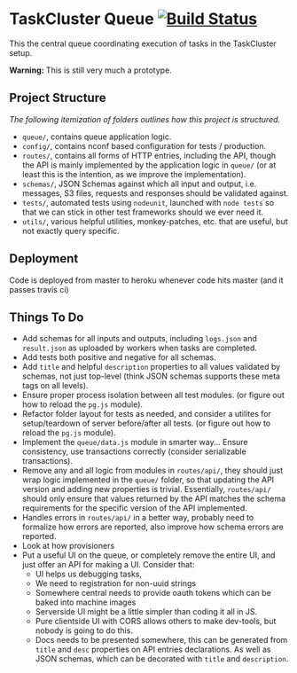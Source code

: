 # TaskCluster Queue [![Build Status](https://travis-ci.org/taskcluster/taskcluster-queue.png?branch=master)](https://travis-ci.org/taskcluster/taskcluster-queue)

This the central queue coordinating execution of tasks in the TaskCluster setup.

**Warning:** This is still very much a prototype.

Project Structure
-----------------
_The following itemization of folders outlines how this project is structured._

 * `queue/`, contains queue application logic.
 * `config/`, contains nconf based configuration for tests / production.
 * `routes/`, contains all forms of HTTP entries, including the API, though the
   API is mainly implemented by the application logic in `queue/`
   (or at least this is the intention, as we improve the implementation).
 * `schemas/`, JSON Schemas against which all input and output, i.e. messages,
    S3 files, requests and responses should be validated against.
 * `tests/`, automated tests using `nodeunit`, launched with `node tests` so
   that we can stick in other test frameworks should we ever need it.
 * `utils/`, various helpful utilities, monkey-patches, etc. that are useful,
   but not exactly query specific.


Deployment
----------
Code is deployed from master to heroku whenever code hits master (and it passes travis ci)

Things To Do
------------

 * Add schemas for all inputs and outputs, including `logs.json` and
   `result.json` as uploaded by workers when tasks are completed.
 * Add tests both positive and negative for all schemas.
 * Add `title` and helpful `description` properties to all values validated by
   schemas, not just top-level (think JSON schemas supports these meta tags
   on all levels).
 * Ensure proper process isolation between all test modules.
   (or figure out how to reload the `pg.js` module).
 * Refactor folder layout for tests as needed, and consider a utilites for
   setup/teardown of server before/after all tests.
   (or figure out how to reload the `pg.js` module).
 * Implement the `queue/data.js` module in smarter way... Ensure consistency,
   use transactions correctly (consider serializable transactions).
 * Remove any and all logic from modules in `routes/api/`, they should just wrap
   logic implemented in the `queue/` folder, so that updating the API version
   and adding new properties is trivial. Essentially, `routes/api/` should only
   ensure that values returned by the API matches the schema requirements for
   the specific version of the API implemented.
 * Handles errors in `routes/api/` in a better way, probably need to formalize
   how errors are reported, also improve how schema errors are reported.
 * Look at how provisioners
 * Put a useful UI on the queue, or completely remove the entire UI, and just
   offer an API for making a UI. Consider that:
    * UI helps us debugging tasks,
    * We need to registration for non-uuid strings
    * Somewhere central needs to provide oauth tokens which can be baked into
      machine images
    * Serverside UI might be a little simpler than coding it all in JS.
    * Pure clientside UI with CORS allows others to make dev-tools, but nobody
      is going to do this.
    * Docs needs to be presented somewhere, this can be generated from
      `title` and `desc` properties on API entries declarations. As well as
      JSON schemas, which can be decorated with `title` and `description`.
